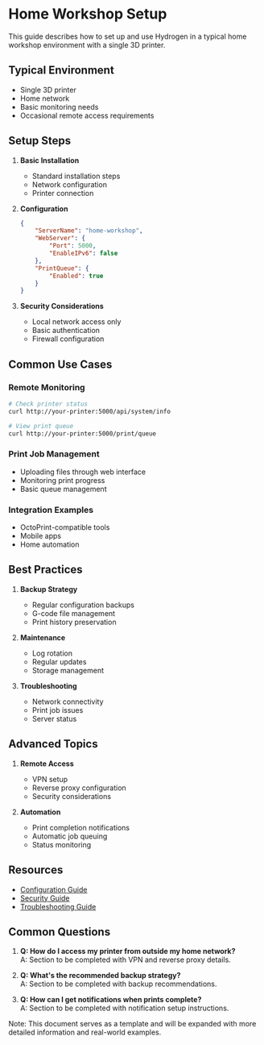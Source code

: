 # Home Workshop Setup

This guide describes how to set up and use Hydrogen in a typical home workshop environment with a single 3D printer.

## Typical Environment

- Single 3D printer
- Home network
- Basic monitoring needs
- Occasional remote access requirements

## Setup Steps

1. **Basic Installation**
   - Standard installation steps
   - Network configuration
   - Printer connection

2. **Configuration**
   ```json
   {
       "ServerName": "home-workshop",
       "WebServer": {
           "Port": 5000,
           "EnableIPv6": false
       },
       "PrintQueue": {
           "Enabled": true
       }
   }
   ```

3. **Security Considerations**
   - Local network access only
   - Basic authentication
   - Firewall configuration

## Common Use Cases

### Remote Monitoring
```bash
# Check printer status
curl http://your-printer:5000/api/system/info

# View print queue
curl http://your-printer:5000/print/queue
```

### Print Job Management
- Uploading files through web interface
- Monitoring print progress
- Basic queue management

### Integration Examples
- OctoPrint-compatible tools
- Mobile apps
- Home automation

## Best Practices

1. **Backup Strategy**
   - Regular configuration backups
   - G-code file management
   - Print history preservation

2. **Maintenance**
   - Log rotation
   - Regular updates
   - Storage management

3. **Troubleshooting**
   - Network connectivity
   - Print job issues
   - Server status

## Advanced Topics

1. **Remote Access**
   - VPN setup
   - Reverse proxy configuration
   - Security considerations

2. **Automation**
   - Print completion notifications
   - Automatic job queuing
   - Status monitoring

## Resources

- [Configuration Guide](../../reference/Configuration.md)
- [Security Guide](../../reference/Security.md)
- [Troubleshooting Guide](../../reference/Troubleshooting.md)

## Common Questions

1. **Q: How do I access my printer from outside my home network?**  
   A: Section to be completed with VPN and reverse proxy details.

2. **Q: What's the recommended backup strategy?**  
   A: Section to be completed with backup recommendations.

3. **Q: How can I get notifications when prints complete?**  
   A: Section to be completed with notification setup instructions.

Note: This document serves as a template and will be expanded with more detailed information and real-world examples.